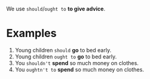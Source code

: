 We use `should`/`ought to` **to give advice**.

# Examples
1. Young children `should` **go** to bed early.
2. Young children `ought to` **go** to bed early.
3. You `shouldn't` **spend** so much money on clothes.
4. You `oughtn't to` **spend** so much money on clothes.
